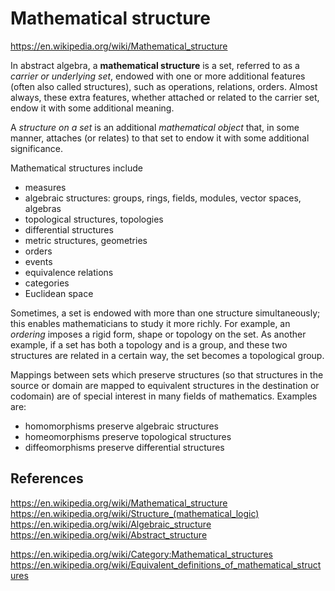 # Mathematical structure

https://en.wikipedia.org/wiki/Mathematical_structure

In abstract algebra, a **mathematical structure** is a set, referred to as a *carrier or underlying set*, endowed with one or more additional features (often also called structures), such as operations, relations, orders. Almost always, these extra features, whether attached or related to the carrier set, endow it with some additional meaning.



A *structure on a set* is an additional *mathematical object* that, in some manner, attaches (or relates) to that set to endow it with some additional significance.

Mathematical structures include
- measures
- algebraic structures: groups, rings, fields, modules, vector spaces, algebras
- topological structures, topologies
- differential structures
- metric structures, geometries
- orders
- events
- equivalence relations
- categories
- Euclidean space


Sometimes, a set is endowed with more than one structure simultaneously; this enables mathematicians to study it more richly. For example, an *ordering* imposes a rigid form, shape or topology on the set. As another example, if a set has both a topology and is a group, and these two structures are related in a certain way, the set becomes a topological group.

Mappings between sets which preserve structures (so that structures in the source or domain are mapped to equivalent structures in the destination or codomain) are of special interest in many fields of mathematics. Examples are:
- homomorphisms preserve algebraic structures
- homeomorphisms preserve topological structures
- diffeomorphisms preserve differential structures



## References

https://en.wikipedia.org/wiki/Mathematical_structure
https://en.wikipedia.org/wiki/Structure_(mathematical_logic)
https://en.wikipedia.org/wiki/Algebraic_structure
https://en.wikipedia.org/wiki/Abstract_structure

https://en.wikipedia.org/wiki/Category:Mathematical_structures
https://en.wikipedia.org/wiki/Equivalent_definitions_of_mathematical_structures
